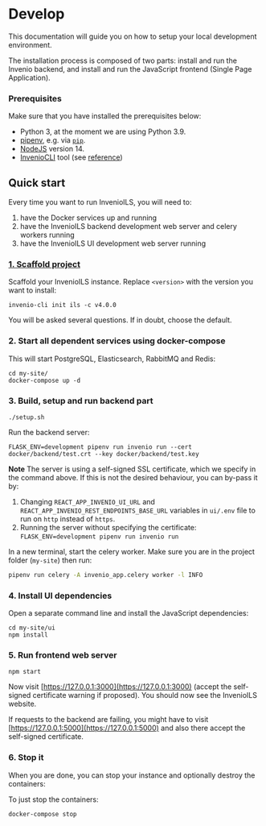 # Develop

This documentation will guide you on how to setup your local development environment.

The installation process is composed of two parts: install and run the Invenio backend, and install and run the JavaScript frontend (Single Page Application).

### Prerequisites

Make sure that you have installed the prerequisites below:

- Python 3, at the moment we are using Python 3.9.
- [pipenv](https://pypi.org/project/pipenv/), e.g. via [`pip`](https://pip.pypa.io/en/stable/).
- [NodeJS](https://nodejs.org/en/download/) version 14.
- [InvenioCLI](https://pypi.org/project/invenio-cli/) tool (see [reference](../reference/cli.md))

## Quick start

Every time you want to run InvenioILS, you will need to:

1. have the Docker services up and running
2. have the InvenioILS backend development web server and celery workers running
3. have the InvenioILS UI development web server running


### [1. Scaffold project](../reference/scaffold.md)

Scaffold your InvenioILS instance. Replace `<version>` with the version you want to install:

```
invenio-cli init ils -c v4.0.0
```

You will be asked several questions. If in doubt, choose the default.

### 2. Start all dependent services using docker-compose
This will start PostgreSQL, Elasticsearch, RabbitMQ and Redis:

```console
cd my-site/
docker-compose up -d
```

### 3. Build, setup and run backend part
```console
./setup.sh
```

Run the backend server:

```console
FLASK_ENV=development pipenv run invenio run --cert docker/backend/test.crt --key docker/backend/test.key
```
**Note** The server is using a self-signed SSL certificate, which we specify in the command above.
If this is not the desired behaviour, you can by-pass it by:

  1. Changing `REACT_APP_INVENIO_UI_URL` and `REACT_APP_INVENIO_REST_ENDPOINTS_BASE_URL` variables in `ui/.env` file to run on `http` instead of `https`.
  2. Running the server without specifying the certificate: `FLASK_ENV=development pipenv run invenio run`


In a new terminal, start the celery worker. Make sure you are in the project folder (`my-site`) then run:

```bash
pipenv run celery -A invenio_app.celery worker -l INFO
```

### 4. Install UI dependencies
Open a separate command line and install the JavaScript dependencies:

```console
cd my-site/ui
npm install
```

### 5. Run frontend web server
```console
npm start
```

Now visit [https://127.0.0.1:3000](https://127.0.0.1:3000) (accept the self-signed certificate warning if proposed). You should now see the InvenioILS website.

If requests to the backend are failing, you might have to visit [https://127.0.0.1:5000](https://127.0.0.1:5000) and also there accept the self-signed certificate.

### 6. Stop it
When you are done, you can stop your instance and optionally destroy the containers:

To just stop the containers:
```bash
docker-compose stop
```
